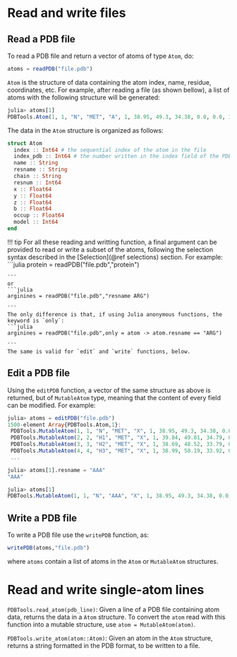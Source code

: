 # Read and write files

## Read a PDB file

To read a PDB file and return a vector of atoms of
type `Atom`, do:
```julia
atoms = readPDB("file.pdb")

```

`Atom` is the structure of data containing the atom index, name,
residue, coordinates, etc. For example, after reading a file (as shown
bellow), a list of atoms with the following structure will be generated:

```julia
julia> atoms[1]
PDBTools.Atom(1, 1, "N", "MET", "A", 1, 38.95, 49.3, 34.38, 0.0, 0.0, 1)

```

The data in the `Atom` structure is organized as follows:
```julia
struct Atom
  index :: Int64 # the sequential index of the atom in the file
  index_pdb :: Int64 # the number written in the index field of the PDB 
  name :: String
  resname :: String
  chain :: String
  resnum :: Int64
  x :: Float64
  y :: Float64
  z :: Float64
  b :: Float64
  occup :: Float64
  model :: Int64
end
```

!!! tip
    For all these reading and writting function, a final argument can be provided
    to read or write a subset of the atoms, following the selection syntax described 
    in the [Selection](@ref selections) section. For example:
    ```julia
    protein = readPDB("file.pdb","protein")

    ```
    or
    ```julia
    arginines = readPDB("file.pdb","resname ARG")

    ```
    The only difference is that, if using Julia anonymous functions, the
    keyword is `only`:
    ```julia
    arginines = readPDB("file.pdb",only = atom -> atom.resname == "ARG")

    ```
    The same is valid for `edit` and `write` functions, below. 
      

## Edit a PDB file

Using the `editPDB` function, a vector of the same structure as above is
returned, but of `MutableAtom` type, meaning that the content of every
field can be modified. For example:
```julia
julia> atoms = editPDB("file.pdb")
1500-element Array{PDBTools.Atom,1}:
 PDBTools.MutableAtom(1, 1, "N", "MET", "X", 1, 38.95, 49.3, 34.38, 0.0, 0.0, 1)
 PDBTools.MutableAtom(2, 2, "H1", "MET", "X", 1, 39.84, 49.01, 34.79, 0.0, 0.0, 1)
 PDBTools.MutableAtom(3, 3, "H2", "MET", "X", 1, 38.69, 48.52, 33.79, 0.0, 0.0, 1)
 PDBTools.MutableAtom(4, 4, "H3", "MET", "X", 1, 38.99, 50.19, 33.92, 0.0, 0.0, 1)
 ...

julia> atoms[1].resname = "AAA"
"AAA"

julia> atoms[1]
PDBTools.MutableAtom(1, 1, "N", "AAA", "X", 1, 38.95, 49.3, 34.38, 0.0, 0.0, 1)

```

## Write a PDB file

To write a PDB file use the `writePDB` function, as:

```julia
writePDB(atoms,"file.pdb")

```
where `atoms` contain a list of atoms in the `Atom` or `MutableAtom` structures.

# Read and write single-atom lines 

`PDBTools.read_atom(pdb_line)`: Given a line of a PDB file containing atom data,
returns the data in a `Atom` structure. To convert the `atom` read with
this function into a mutable structure, use `atom = MutableAtom(atom)`.

`PDBTools.write_atom(atom::Atom)`: Given an atom in the `Atom` structure, returns
a string formatted in the PDB format, to be written to a file. 

